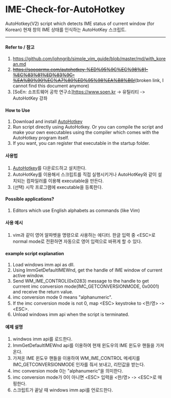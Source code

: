 # IME-Check-for-AutoHotkey
AutoHotkey(V2) script which detects IME status of current window (for Korean)
현재 창의 IME 상태를 인식하는 AutoHotKey 스크립트.
***

#### Refer to / 참고
1. <https://github.com/johngrib/simple_vim_guide/blob/master/md/with_korean.md>
2. ~~<https://soooprmx.com/autohotkey-%ED%95%9C%EC%98%81-%EC%83%81%ED%83%9C-%EA%B0%90%EC%A7%80%ED%95%98%EA%B8%B0/>~~(broken link, I cannot find this document anymore)
3. [SoEn: 소프트웨어 공학 연구소]<https://www.soen.kr> -> 유틸리티 -> AutoHotKey 강좌

#### How to Use
1. Download and install [AutoHotkey](https://www.autohotkey.com/)
2. Run script directly using AutoHotkey. Or you can compile the script and make your own executables using the compiler which comes with the AutoHotkey program itself.
3. If you want, you can register that executable in the startup folder.
#### 사용법
1. [AutoHotkey](https://www.autohotkey.com/)를 다운로드하고 설치한다.
2. AutoHotKey를 이용해서 스크립트를 직접 실행시키거나 AutoHotKey와 같이 설치되는 컴파일러를 이용해 executable을 만든다.
3. (선택) 시작 프로그램에 executable을 등록한다.

#### Possible applications?
1. Editors which use English alphabets as commands (like Vim)

#### 사용 예시
1. vim과 같이 영어 알파벳을 명령으로 사용하는 에디터. 한글 입력 중 \<ESC\>로 normal mode로 전환하면 자동으로 영어 입력으로 바뀌게 할 수 있다.

#### example script explanation
1. Load windows imm api as dll.
2. Using ImmGetDefaultIMEWnd, get the handle of IME window of current active window.
3. Send WM_IME_CONTROL(0x0283) message to the handle to get currrent imc conversion mode(IMC_GETCONVERSIONMODE, 0x0001) and receive the return value.
4. imc conversion mode 0 means "alphanumeric".
5. If the imc conversion mode is not 0, map \<ESC\> keystroke to <한/영> -> \<ESC\>.
6. Unload windows imm api when the script is terminated.
#### 예제 설명
1. windwos imm api를 로드한다.
2. ImmGetDefaultIMEWnd api를 이용하여 현재 윈도우의 IME 윈도우 핸들을 가져온다.
3. 가져온 IME 윈도우 핸들을 이용하여 WM_IME_CONTROL 메세지를 IMC_GETCONVERSIONMODE 인자를 줘서 보내고, 리턴값을 받는다.
4. imc conversion mode 0는 "alphanumeric"을 의미한다.
5. imc conversion mode가 0이 아니면 \<ESC\> 입력을 \<한/영\> -> \<ESC\>로 매핑한다.
6. 스크립트가 끝날 때 windows imm api를 언로드한다.

